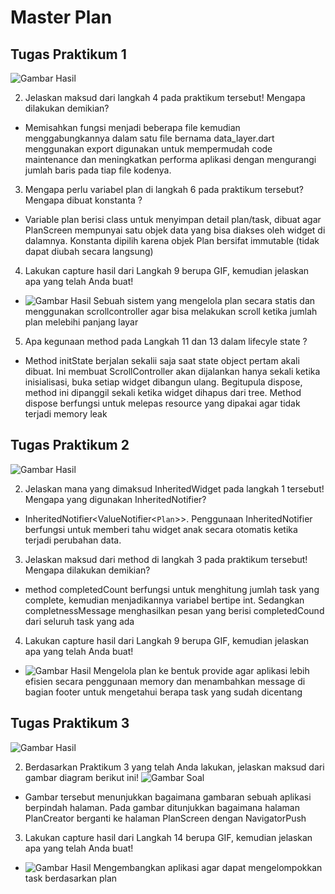 # Master Plan

## Tugas Praktikum 1
![Gambar Hasil](img/image.png)

2. Jelaskan maksud dari langkah 4 pada praktikum tersebut! Mengapa dilakukan demikian?
- Memisahkan fungsi menjadi beberapa file kemudian menggabungkannya dalam satu file bernama data_layer.dart menggunakan export digunakan untuk mempermudah code maintenance dan meningkatkan performa aplikasi dengan mengurangi jumlah baris pada tiap file kodenya.
3. Mengapa perlu variabel plan di langkah 6 pada praktikum tersebut? Mengapa dibuat konstanta ?
- Variable plan berisi class untuk menyimpan detail plan/task, dibuat agar PlanScreen mempunyai satu objek data yang bisa diakses oleh widget di dalamnya. Konstanta dipilih karena objek Plan bersifat immutable (tidak dapat diubah secara langsung)
4. Lakukan capture hasil dari Langkah 9 berupa GIF, kemudian jelaskan apa yang telah Anda buat!
- ![Gambar Hasil](img/gif.gif)
Sebuah sistem yang mengelola plan secara statis dan menggunakan scrollcontroller agar bisa melakukan scroll ketika jumlah plan melebihi panjang layar
5. Apa kegunaan method pada Langkah 11 dan 13 dalam lifecyle state ?
- Method initState berjalan sekalii saja saat state object pertam akali dibuat. Ini membuat ScrollController akan dijalankan hanya sekali ketika inisialisasi, buka setiap widget dibangun ulang. Begitupula dispose, method ini dipanggil sekali ketika widget dihapus dari tree. Method dispose berfungsi untuk melepas resource yang dipakai agar tidak terjadi memory leak

## Tugas Praktikum 2
![Gambar Hasil](img/image2.png)

2. Jelaskan mana yang dimaksud InheritedWidget pada langkah 1 tersebut! Mengapa yang digunakan InheritedNotifier?
- InheritedNotifier<ValueNotifier<`Plan`>>. Penggunaan InheritedNotifier berfungsi untuk memberi tahu widget anak secara otomatis ketika terjadi perubahan data.
3. Jelaskan maksud dari method di langkah 3 pada praktikum tersebut! Mengapa dilakukan demikian?
- method completedCount berfungsi untuk menghitung jumlah task yang complete, kemudian menjadikannya variabel bertipe int. Sedangkan completnessMessage menghasilkan pesan yang berisi completedCound dari seluruh task yang ada
4. Lakukan capture hasil dari Langkah 9 berupa GIF, kemudian jelaskan apa yang telah Anda buat!
- ![Gambar Hasil](img/gif2.gif)
Mengelola plan ke bentuk provide agar aplikasi lebih efisien secara penggunaan memory dan menambahkan message di bagian footer untuk mengetahui berapa task yang sudah dicentang

## Tugas Praktikum 3
![Gambar Hasil](img/image3.png)

2. Berdasarkan Praktikum 3 yang telah Anda lakukan, jelaskan maksud dari gambar diagram berikut ini!
![Gambar Soal](img/soal.png)
- Gambar tersebut menunjukkan bagaimana gambaran sebuah aplikasi berpindah halaman. Pada gambar ditunjukkan bagaimana halaman PlanCreator berganti ke halaman PlanScreen dengan NavigatorPush
3. Lakukan capture hasil dari Langkah 14 berupa GIF, kemudian jelaskan apa yang telah Anda buat!
- ![Gambar Hasil](img/gif3.gif)
Mengembangkan aplikasi agar dapat mengelompokkan task berdasarkan plan